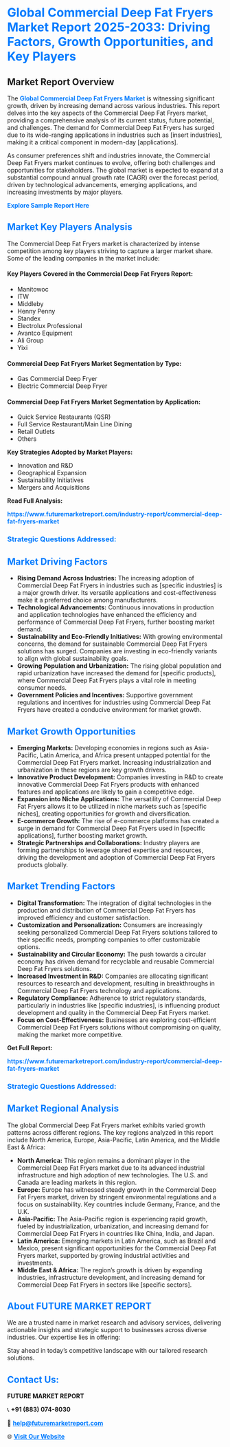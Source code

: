 <h1 style="color: #007BFF;">Global Commercial Deep Fat Fryers Market Report 2025-2033: Driving Factors, Growth Opportunities, and Key Players</h1>

<section id="overview">
<h2>Market Report Overview</h2>
<p>The <a href="https://www.futuremarketreport.com/industry-report/commercial-deep-fat-fryers-market" style="color: #007BFF; text-decoration: none;"><strong>Global Commercial Deep Fat Fryers Market</strong></a> is witnessing significant growth, driven by increasing demand across various industries. This report delves into the key aspects of the Commercial Deep Fat Fryers market, providing a comprehensive analysis of its current status, future potential, and challenges. The demand for Commercial Deep Fat Fryers has surged due to its wide-ranging applications in industries such as [insert industries], making it a critical component in modern-day [applications].</p>
<p>As consumer preferences shift and industries innovate, the Commercial Deep Fat Fryers market continues to evolve, offering both challenges and opportunities for stakeholders. The global market is expected to expand at a substantial compound annual growth rate (CAGR) over the forecast period, driven by technological advancements, emerging applications, and increasing investments by major players.</p>
</section>

<section id="overview">
<p><a href="https://www.futuremarketreport.com/request-sample/reportId=43035" style="color: #007BFF; text-decoration: none;"><strong>Explore Sample Report Here</strong></a></p>
</section>

<section id="key-players">
<h2 style="color: #007BFF;">Market Key Players Analysis</h2>
<p>The Commercial Deep Fat Fryers market is characterized by intense competition among key players striving to capture a larger market share. Some of the leading companies in the market include:</p>
<h4>Key Players Covered in the Commercial Deep Fat Fryers Report:</h4>
<ul><li>Manitowoc</li><li>ITW</li><li>Middleby</li><li>Henny Penny</li><li>Standex</li><li>Electrolux Professional</li><li>Avantco Equipment</li><li>Ali Group</li><li>Yixi</li></ul>
<h4>Commercial Deep Fat Fryers Market Segmentation by Type:</h4>
<ul><li>Gas Commercial Deep Fryer</li><li>Electric Commercial Deep Fryer</li></ul>

<h4>Commercial Deep Fat Fryers Market Segmentation by Application:</h4>
<ul><li>Quick Service Restaurants (QSR)</li><li>Full Service Restaurant/Main Line Dining</li><li>Retail Outlets</li><li>Others</li></ul>
<p><strong>Key Strategies Adopted by Market Players:</strong></p>
<ul>
<li>Innovation and R&D</li>
<li>Geographical Expansion</li>
<li>Sustainability Initiatives</li>
<li>Mergers and Acquisitions</li>
</ul>
</section>

<section>
<p><strong>Read Full Analysis: </strong></p><a href="https://www.futuremarketreport.com/industry-report/commercial-deep-fat-fryers-market" style="color: #007BFF; text-decoration: none;"><strong>https://www.futuremarketreport.com/industry-report/commercial-deep-fat-fryers-market</strong></a>
<h3 style="color: #007BFF;">Strategic Questions Addressed:</h3>
</section>

<section id="driving-factors">
<h2 style="color: #007BFF;">Market Driving Factors</h2>
<ul>
<li><strong>Rising Demand Across Industries:</strong> The increasing adoption of Commercial Deep Fat Fryers in industries such as [specific industries] is a major growth driver. Its versatile applications and cost-effectiveness make it a preferred choice among manufacturers.</li>
<li><strong>Technological Advancements:</strong> Continuous innovations in production and application technologies have enhanced the efficiency and performance of Commercial Deep Fat Fryers, further boosting market demand.</li>
<li><strong>Sustainability and Eco-Friendly Initiatives:</strong> With growing environmental concerns, the demand for sustainable Commercial Deep Fat Fryers solutions has surged. Companies are investing in eco-friendly variants to align with global sustainability goals.</li>
<li><strong>Growing Population and Urbanization:</strong> The rising global population and rapid urbanization have increased the demand for [specific products], where Commercial Deep Fat Fryers plays a vital role in meeting consumer needs.</li>
<li><strong>Government Policies and Incentives:</strong> Supportive government regulations and incentives for industries using Commercial Deep Fat Fryers have created a conducive environment for market growth.</li>
</ul>
</section>

<section id="growth-opportunities">
<h2 style="color: #007BFF;">Market Growth Opportunities</h2>
<ul>
<li><strong>Emerging Markets:</strong> Developing economies in regions such as Asia-Pacific, Latin America, and Africa present untapped potential for the Commercial Deep Fat Fryers market. Increasing industrialization and urbanization in these regions are key growth drivers.</li>
<li><strong>Innovative Product Development:</strong> Companies investing in R&D to create innovative Commercial Deep Fat Fryers products with enhanced features and applications are likely to gain a competitive edge.</li>
<li><strong>Expansion into Niche Applications:</strong> The versatility of Commercial Deep Fat Fryers allows it to be utilized in niche markets such as [specific niches], creating opportunities for growth and diversification.</li>
<li><strong>E-commerce Growth:</strong> The rise of e-commerce platforms has created a surge in demand for Commercial Deep Fat Fryers used in [specific applications], further boosting market growth.</li>
<li><strong>Strategic Partnerships and Collaborations:</strong> Industry players are forming partnerships to leverage shared expertise and resources, driving the development and adoption of Commercial Deep Fat Fryers products globally.</li>
</ul>
</section>

<section id="trending-factors">
<h2 style="color: #007BFF;">Market Trending Factors</h2>
<ul>
<li><strong>Digital Transformation:</strong> The integration of digital technologies in the production and distribution of Commercial Deep Fat Fryers has improved efficiency and customer satisfaction.</li>
<li><strong>Customization and Personalization:</strong> Consumers are increasingly seeking personalized Commercial Deep Fat Fryers solutions tailored to their specific needs, prompting companies to offer customizable options.</li>
<li><strong>Sustainability and Circular Economy:</strong> The push towards a circular economy has driven demand for recyclable and reusable Commercial Deep Fat Fryers solutions.</li>
<li><strong>Increased Investment in R&D:</strong> Companies are allocating significant resources to research and development, resulting in breakthroughs in Commercial Deep Fat Fryers technology and applications.</li>
<li><strong>Regulatory Compliance:</strong> Adherence to strict regulatory standards, particularly in industries like [specific industries], is influencing product development and quality in the Commercial Deep Fat Fryers market.</li>
<li><strong>Focus on Cost-Effectiveness:</strong> Businesses are exploring cost-efficient Commercial Deep Fat Fryers solutions without compromising on quality, making the market more competitive.</li>
</ul>
</section>

<section>
<p><strong>Get Full Report: </strong></p><a href="https://www.futuremarketreport.com/industry-report/commercial-deep-fat-fryers-market" style="color: #007BFF; text-decoration: none;"><strong>https://www.futuremarketreport.com/industry-report/commercial-deep-fat-fryers-market</strong></a>
<h3 style="color: #007BFF;">Strategic Questions Addressed:</h3>
</section>


<section id="regional-analysis">
<h2 style="color: #007BFF;">Market Regional Analysis</h2>
<p>The global Commercial Deep Fat Fryers market exhibits varied growth patterns across different regions. The key regions analyzed in this report include North America, Europe, Asia-Pacific, Latin America, and the Middle East & Africa:</p>
<ul>
<li><strong>North America:</strong> This region remains a dominant player in the Commercial Deep Fat Fryers market due to its advanced industrial infrastructure and high adoption of new technologies. The U.S. and Canada are leading markets in this region.</li>
<li><strong>Europe:</strong> Europe has witnessed steady growth in the Commercial Deep Fat Fryers market, driven by stringent environmental regulations and a focus on sustainability. Key countries include Germany, France, and the U.K.</li>
<li><strong>Asia-Pacific:</strong> The Asia-Pacific region is experiencing rapid growth, fueled by industrialization, urbanization, and increasing demand for Commercial Deep Fat Fryers in countries like China, India, and Japan.</li>
<li><strong>Latin America:</strong> Emerging markets in Latin America, such as Brazil and Mexico, present significant opportunities for the Commercial Deep Fat Fryers market, supported by growing industrial activities and investments.</li>
<li><strong>Middle East & Africa:</strong> The region’s growth is driven by expanding industries, infrastructure development, and increasing demand for Commercial Deep Fat Fryers in sectors like [specific sectors].</li>
</ul>
</section>

<footer>
<h2 style="color: #007BFF;">About FUTURE MARKET REPORT</h2>
<p>We are a trusted name in market research and advisory services, delivering actionable insights and strategic support to businesses across diverse industries. Our expertise lies in offering:</p>

<p>Stay ahead in today’s competitive landscape with our tailored research solutions.</p>

<h2 style="color: #007BFF;">Contact Us:</h2>
<p><strong>FUTURE MARKET REPORT</strong></p>
<p>📞 <strong>+91 (883) 074-8030</strong></p>
<p>📧 <strong><a href="mailto:help@futuremarketreport.com" style="color: #007BFF;">help@futuremarketreport.com</a></strong></p>
<p>🌐 <strong><a href="https://www.futuremarketreport.com/" style="color: #007BFF;">Visit Our Website</a></strong></p>
</footer>